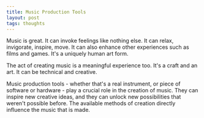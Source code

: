 ```yaml
---
title: Music Production Tools
layout: post
tags: thoughts
---
```


Music is great. It can invoke feelings like nothing else. It can relax, invigorate, inspire, move. It can also enhance other experiences such as films and games. It's a uniquely human art form.

The act of creating music is a meaningful experience too. It's a craft and an art. It can be technical and creative.

Music production tools - whether that's a real instrument, or piece of software or hardware - play a crucial role in the creation of music. They can inspire new creative ideas, and they can unlock new possibilities that weren't possible before. The available methods of creation directly influence the music that is made.
